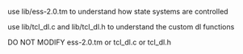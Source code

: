 use lib/ess-2.0.tm to understand how state systems are controlled

use lib/tcl_dl.c and lib/tcl_dl.h to understand the custom dl functions

DO NOT MODIFY ess-2.0.tm or tcl_dl.c or tcl_dl.h